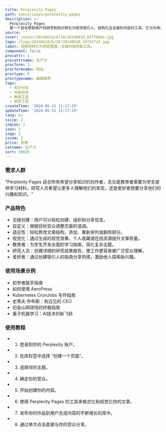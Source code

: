 ```yaml
---
title: Perplexity Pages
path: xuexijiaoyu/perplexity-pages
description: >-
  Perplexity Pages
  是一个旨在帮助用户将研究和知识转化为视觉吸引人、结构化且全面的内容的工具。它允许用户轻松创建、组织和分享信息，无论是深入文章、详细报告还是信息指南。该产品通过自定义、适应性和视觉元素的整合，使得内容创作更加个性化和吸引人，适合教育者、研究人员和爱好者等不同领域的内容创作者。
source: ''
cover: /cover/20240610/6/10/20240610_82ff868e.jpg
logo: /logo/20240610/6/10/20240610_347d17a3.jpg
label: 将研究转化为视觉震撼、全面内容的新工具。
component: false
procattr: 1
procattrname: 生产力
procform: 1
procformname: 网站
proctype: 6
proctypename: 编辑推荐
tags:
  - 知识分享
  - 内容创作
  - 教育工具
  - 研究工具
createTime: '2024-05-31 11:17:19'
updateTime: '2024-05-31 11:17:19'
lang: en
isicp: 2
isqian: 1
iswx: 2
isqq: 2
iscom: 2
price: 免费
catname: 生产力
sort: 30828
---
```




### 需求人群
"Perplexity Pages 适合所有希望分享知识的创作者，无论是教育者需要为学生提供学习材料，研究人员希望让更多人理解他们的发现，还是爱好者想要分享他们的兴趣和知识。"

### 产品特色
* 无缝创建：用户可以轻松创建、组织和分享信息。
* 自定义：根据目标受众调整页面的语调。
* 适应性：轻松修改文章结构，添加、重新排列或删除部分。
* 视觉化：通过生成的视觉效果、个人收藏或在线资源提升文章质量。
* 教育者：为学生开发全面的学习指南，简化复杂主题。
* 研究人员：创建详细的研究成果报告，使工作更容易被广泛受众理解。
* 爱好者：通过创建吸引人的指南分享热情，激励他人探索新兴趣。

### 使用场景示例
* 初学者鼓手指南
* 如何使用 AeroPress
* Kubernetes CronJobs 写作指南
* 史蒂夫·乔布斯：有远见的 CEO
* 旧金山网球场的终极指南
* 量子机器学习：AI技术的新飞跃

### 使用教程
* 1. 登录到你的 Perplexity 账户。
* 2. 在库标签中选择 “创建一个页面”。
* 3. 选择你的主题。
* 4. 确定你的受众。
* 5. 开始创建你的内容。
* 6. 使用 Perplexity Pages 的工具来格式化和视觉化你的文章。
* 7. 发布你的作品到用户生成内容的不断增长的库中。
* 8. 通过单次点击直接与你的受众分享。

  
